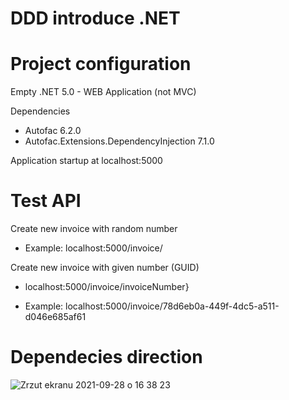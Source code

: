 
# DDD introduce .NET

# Project configuration
Empty .NET 5.0 - WEB Application (not MVC) 

Dependencies
- Autofac 6.2.0
- Autofac.Extensions.DependencyInjection 7.1.0

Application startup at 
localhost:5000

# Test API 

Create new invoice with random number 

* Example: localhost:5000/invoice/


Create new invoice with given number (GUID)

* localhost:5000/invoice/invoiceNumber}

* Example: localhost:5000/invoice/78d6eb0a-449f-4dc5-a511-d046e685af61


# Dependecies direction 

![Zrzut ekranu 2021-09-28 o 16 38 23](https://user-images.githubusercontent.com/79380870/135109137-43c8db77-41ae-49aa-a390-ab61f7eedccc.png)
